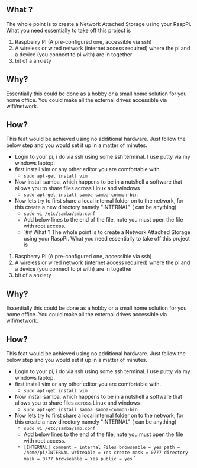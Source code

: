 ## What ?
The whole point is to create a Network Attached Storage using your RaspPi.
What you need essentially to take off this project is 

 1. Raspberry PI (A pre-configured one, accessible via ssh)
 2. A wireless or wired network (internet access required) where the pi and a device (you connect to pi with) are in together
 3. bit of a anxiety
 

## Why?
Essentially this could be done as a hobby or a small home solution for you home office.
You could make all the external drives accessible via wifi/network.

## How?
This feat would be achieved using no additional hardware. Just follow the below step and you would set it up in a matter of minutes.

 - Login to your pi, i do via ssh using some ssh terminal. I use putty via my windows laptop.
 - first install vim or any other editor you are comfortable with.
	 - `sudo apt-get install vim `
 - Now install samba, which happens to be in a nutshell a software that allows you to share files across Linux and windows
	 - `sudo apt-get install samba samba-common-bin`
- Now lets try to first share a local internal folder on to the network, for this create a new directory namely "INTERNAL"  ( can be anything)
	- `sudo vi /etc/samba/smb.conf`
	-  Add below lines to the end of the file, note you must open the file with root access.
	- `## What ?
The whole point is to create a Network Attached Storage using your RaspPi.
What you need essentially to take off this project is 

 1. Raspberry PI (A pre-configured one, accessible via ssh)
 2. A wireless or wired network (internet access required) where the pi and a device (you connect to pi with) are in together
 3. bit of a anxiety
 

## Why?
Essentially this could be done as a hobby or a small home solution for you home office.
You could make all the external drives accessible via wifi/network.

## How?
This feat would be achieved using no additional hardware. Just follow the below step and you would set it up in a matter of minutes.

 - Login to your pi, i do via ssh using some ssh terminal. I use putty via my windows laptop.
 - first install vim or any other editor you are comfortable with.
	 - `sudo apt-get install vim `
 - Now install samba, which happens to be in a nutshell a software that allows you to share files across Linux and windows
	 - `sudo apt-get install samba samba-common-bin`
- Now lets try to first share a local internal folder on to the network, for this create a new directory namely "INTERNAL"  ( can be anything)
	- `sudo vi /etc/samba/smb.conf`
	-	Add below lines to the end of the file, note you must open the file with root access.
	- `[INTERNAL]
    	   comment = internal Files
    	   browseable = yes
           path = /home/pi/INTERNAL
           writeable = Yes
           create mask = 0777
           directory mask = 0777
           browseable = Yes
           public = yes`
`


